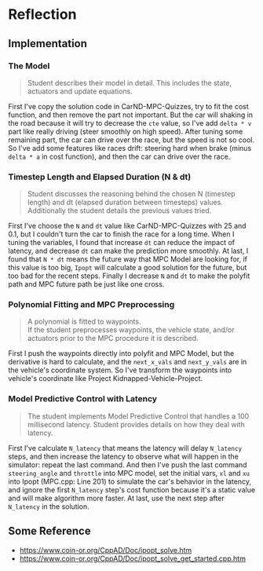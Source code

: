 # Reflection

## Implementation

### The Model
> Student describes their model in detail. This includes the state, actuators and update equations.

First I've copy the solution code in CarND-MPC-Quizzes, try to fit the cost function, and then remove the part not important. But the car will shaking in the road because it will try to decrease the `cte` value, so I've add `delta * v` part like really driving (steer smoothly on high speed). After tuning some remaining part, the car can drive over the race, but the speed is not so cool. So I've add some features like races drift: steering hard when brake (minus `delta * a` in cost function), and then the car can drive over the race.

### Timestep Length and Elapsed Duration (N & dt)
> Student discusses the reasoning behind the chosen N (timestep length) and dt (elapsed duration between timesteps) values. Additionally the student details the previous values tried.

First I've choose the `N` and `dt` value like CarND-MPC-Quizzes with 25 and 0.1, but I couldn't turn the car to finish the race for a long time.
When I tuning the variables, I found that increase `dt` can reduce the impact of latency, and decrease `dt` can make the prediction more smoothly.
At last, I found that `N * dt` means the future way that MPC Model are looking for, if this value is too big, `Ipopt` will calculate a good solution for the future, but too bad for the recent steps. Finally I decrease `N` and `dt` to make the polyfit path and MPC future path be just like one cross.


### Polynomial Fitting and MPC Preprocessing
> A polynomial is fitted to waypoints.  
> If the student preprocesses waypoints, the vehicle state, and/or actuators prior to the MPC procedure it is described.

First I push the waypoints directly into polyfit and MPC Model, but the derivative is hard to calculate, and the `next_x_vals` and `next_y_vals` are in the vehicle's coordinate system. So I've transform the waypoints into vehicle's coordinate like Project Kidnapped-Vehicle-Project.

### Model Predictive Control with Latency
> The student implements Model Predictive Control that handles a 100 millisecond latency. Student provides details on how they deal with latency.

First I've calculate `N_latency` that means the latency will delay `N_latency` steps, and then increase the latency to observe what will happen in the simulator: repeat the last command.
And then I've push the last command `steering_angle` and `throttle` into MPC model, set the initial vars, `xl` and `xu` into Ipopt (MPC.cpp: Line 201) to simulate the car's behavior in the latency, and ignore the first `N_latency` step's cost function because it's a static value and will make algorithm more faster. At last, use the next step after `N_latency` in the solution.

## Some Reference

- https://www.coin-or.org/CppAD/Doc/ipopt_solve.htm
- https://www.coin-or.org/CppAD/Doc/ipopt_solve_get_started.cpp.htm
